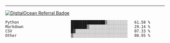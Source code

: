 ---
[![DigitalOcean Referral Badge](https://web-platforms.sfo2.digitaloceanspaces.com/WWW/Badge%203.svg)](https://www.digitalocean.com/?refcode=37fa54d82492&utm_campaign=Referral_Invite&utm_medium=Referral_Program&utm_source=badge)

<!--START_SECTION:waka-->

```text
Python                       ███████████████▒░░░░░░░░░   61.58 %
Markdown                     ███████▒░░░░░░░░░░░░░░░░░   29.14 %
CSV                          █▓░░░░░░░░░░░░░░░░░░░░░░░   07.33 %
Other                        ▒░░░░░░░░░░░░░░░░░░░░░░░░   00.95 %
```

<!--END_SECTION:waka-->


[linkedin]: https://www.linkedin.com/in/mohamed-elh/

